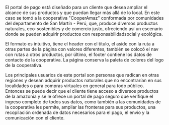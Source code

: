 El portal de pago está diseñado para un cliente que desea ampliar el alcance
de sus productos y que puedan llegar más allá de lo local. En este caso se tomó
a la cooperativa "CooperAmaz" conformada por comunidades del departamento de
San Martín - Perú, que, produce diversos productos naturales, eco-sostenibles
y de comercio justo, ofreciendo así un escenario donde se pueden adquirir
productos con responsabilidadsocial y ecológica.

El formato es intuitivo, tiene el header con el título, el aside con la ruta a
otras partes de la página con valores diferentes, también se colocó el nav con
rutas a otros productos, por último, el footer contiene los datos de contacto de
la cooperativa.
La página conserva la paleta de colores del logo de la cooperativa.


Los principales usuarios de este portal son personas que radican en otras regiones
y desean adquirir productos naturales que no encontrarían en sus localidades o para
compras virtuales en general para todo público.
Entonces se puede decir que el cliente tiene acceso a diversos productos de la amazonía
y se le ofrece un portal de pago seguro que verifique el ingreso completo de todos sus
datos, como también a las comunidades de la cooperativa les permite, ampliar las fronteras
para sus productos, una recopilación ordenada de datos necesarios para el pago, el envío
y la comunicación con el cliente.